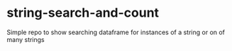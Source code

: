 # string-search-and-count
Simple repo to show searching dataframe for instances of a string or on of many strings
